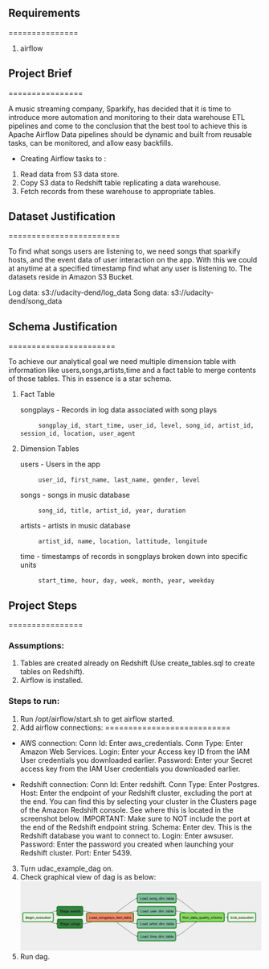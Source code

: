 ## Requirements
===============

1. airflow

## Project Brief
================

A music streaming company, Sparkify, has decided that it is time to introduce more automation and monitoring to their data warehouse ETL pipelines and come to the conclusion that the best tool to achieve this is Apache Airflow Data pipelines should be dynamic and built from reusable tasks, can be monitored, and allow easy backfills.

* Creating Airflow tasks to :
1. Read data from S3 data store.
2. Copy S3 data to Redshift table replicating a data warehouse.
3. Fetch records from these warehouse to appropriate tables.

## Dataset Justification
========================

To find what songs users are listening to, we need songs that sparkify hosts, and the event data of user interaction on the app. With this we could at anytime at a specified timestamp find what any user is listening to. The datasets reside in Amazon S3 Bucket.

Log data: s3://udacity-dend/log_data
Song data: s3://udacity-dend/song_data

## Schema Justification
=======================

To achieve our analytical goal we need multiple dimension table with information like users,songs,artists,time and a fact table to merge contents of those tables. This in essence is a star schema.

1. Fact Table

    songplays - Records in log data associated with song plays

            songplay_id, start_time, user_id, level, song_id, artist_id, session_id, location, user_agent

2. Dimension Tables

    users - Users in the app

            user_id, first_name, last_name, gender, level

    songs - songs in music database

            song_id, title, artist_id, year, duration

    artists - artists in music database

            artist_id, name, location, lattitude, longitude

    time - timestamps of records in songplays broken down into specific units

            start_time, hour, day, week, month, year, weekday

## Project Steps
================
### Assumptions:
1. Tables are created already on Redshift (Use create_tables.sql to create tables on Redshift).
2. Airflow is installed.

### Steps to run:
1. Run /opt/airflow/start.sh to get airflow started.
2. Add airflow connections:
===========================
* AWS connection:
Conn Id: Enter aws_credentials.
Conn Type: Enter Amazon Web Services.
Login: Enter your Access key ID from the IAM User credentials you downloaded earlier.
Password: Enter your Secret access key from the IAM User credentials you downloaded earlier.

* Redshift connection:
Conn Id: Enter redshift.
Conn Type: Enter Postgres.
Host: Enter the endpoint of your Redshift cluster, excluding the port at the end. You can find this by selecting your cluster in the Clusters page of the Amazon Redshift console. See where this is located in the screenshot below. IMPORTANT: Make sure to NOT include the port at the end of the Redshift endpoint string.
Schema: Enter dev. This is the Redshift database you want to connect to.
Login: Enter awsuser.
Password: Enter the password you created when launching your Redshift cluster.
Port: Enter 5439.

3. Turn udac_example_dag on.
4. Check graphical view of dag is as below:
![dag](dag.png)
5. Run dag.